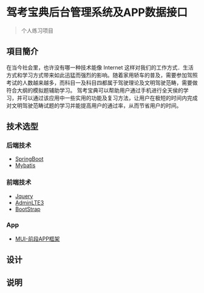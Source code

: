 # 驾考宝典后台管理系统及APP数据接口
> 个人练习项目
## 項目簡介
  在当今社会里，也许没有哪一种技术能像 Internet 这样对我们的工作方式．生活方式和学习方式带来如此迅猛而强烈的影响。随着家用轿车的普及，需要参加驾照考试的人数越来越多，而科目一及科目四都属于驾驶理论及文明驾驶范畴，需要做符合大纲的模拟题辅助学习。
  驾考宝典可以帮助用户通过手机进行全天侯的学习，并可以通过该应用中一些实用的功能及复习方法，让用户在极短的时间内完成对文明驾驶范畴试题的学习并能提高用户的通过率，从而节省用户的时间。
## 技术选型
### 后端技术
- [SpringBoot](http://spring.io/projects/spring-boot/)
- [Mybatis](http://www.mybatis.org/)
### 前端技术
- [Jquery](http://jquery.com/)
- [AdminLTE3](https://adminlte.io/themes/dev/AdminLTE/index.html)
- [BootStrap](http://www.bootcss.com/)
### App
- [MUI-前段APP框架](http://dev.dcloud.net.cn/mui/)

## 设计

## 说明

